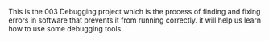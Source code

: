 This is the 003 Debugging project which is the process of finding and fixing errors in software that prevents it from running correctly. it will help us learn how to use some debugging tools

